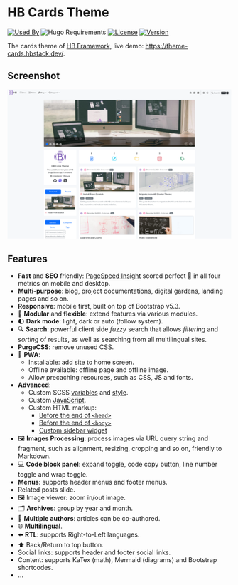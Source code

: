# HB Cards Theme

[![Used By](https://img.shields.io/badge/dynamic/json?color=success&label=used+by&query=repositories_humanize&logo=hugo&style=flat-square&url=https://api.razonyang.com/v1/github/dependents/hbstack/theme-cards)](https://github.com/hbstack/theme-cards/network/dependents)
![Hugo Requirements](https://img.shields.io/badge/dynamic/json?color=important&label=requirements&query=requirements&logo=hugo&style=flat-square&url=https://api.razonyang.com/v1/hugo/modules/github.com/hbstack/theme-cards)
[![License](https://img.shields.io/github/license/hbstack/theme-cards?style=flat-square)](https://github.com/hbstack/theme-cards/blob/main/LICENSE)
[![Version](https://img.shields.io/github/v/tag/hbstack/theme-cards?label=version&style=flat-square)](https://github.com/hbstack/theme-cards/tags)

The cards theme of [HB Framework](https://hbstack.dev/), live demo: https://theme-cards.hbstack.dev/.

## Screenshot

![Screenshot](https://raw.githubusercontent.com/hbstack/theme-cards/main/images/screenshot.png)

## Features

- **Fast** and **SEO** friendly: [PageSpeed Insight](https://pagespeed.web.dev/analysis?url=https://theme-cards.hbstack.dev/) scored perfect :100: in all four metrics on mobile and desktop.
- **Multi-purpose**: blog, project documentations, digital gardens, landing pages and so on.
- **Responsive**: mobile first, built on top of Bootstrap v5.3.
- :ice_cube: **Modular** and **flexible**: extend features via various modules.
- :first_quarter_moon: **Dark mode**: light, dark or auto (follow system).
- :mag: **Search**: powerful client side *fuzzy* search that allows *filtering* and *sorting* of results, as well as searching from all multilingual sites.
- **PurgeCSS**: remove unused CSS.
- :rocket: **PWA**:
  - Installable: add site to home screen.
  - Offline available: offline page and offline image.
  - Allow precaching resources, such as CSS, JS and fonts.
- **Advanced**:
  - Custom SCSS [variables](https://github.com/hbstack/theme-cards/blob/main/exampleSite/assets/hb/modules/custom/scss/variables.tmpl.scss) and [style](https://github.com/hbstack/theme-cards/blob/main/exampleSite/assets/hb/modules/custom/scss/index.scss).
  - Custom [JavaScript](https://github.com/hbstack/theme-cards/blob/main/exampleSite/assets/hb/modules/custom/js/index.ts).
  - Custom HTML markup:
    - [Before the end of `<head>`](https://github.com/hbstack/theme-cards/blob/main/exampleSite/layouts/partials/hugopress/modules/hb-custom/hooks/head-end.html)
    - [Before the end of `<body>`](https://github.com/hbstack/theme-cards/blob/main/exampleSite/layouts/partials/hugopress/modules/hb-custom/hooks/body-end.html)
    - [Custom sidebar widget](https://github.com/hbstack/theme-cards/blob/main/exampleSite/layouts/partials/hugopress/modules/hb-custom/hooks/hb-blog-sidebar.html)
- :framed_picture: **Images Processing**: process images via URL query string and fragment, such as alignment, resizing, cropping and so on, friendly to Markdown.
- :computer: **Code block panel**: expand toggle, code copy button, line number toggle and wrap toggle.
- **Menus**: supports header menus and footer menus.
- Related posts slide.
- :framed_picture: Image viewer: zoom in/out image.
- :card_index_dividers:	**Archives**: group by year and month.
- :memo: **Multiple authors**: articles can be co-authored.
- :globe_with_meridians: **Multilingual**.
- :arrow_left: **RTL**: supports Right-to-Left languages.
- :arrow_up: Back/Return to top button.
- Social links: supports header and footer social links.
- Content: supports KaTex (math), Mermaid (diagrams) and Bootstrap shortcodes.
- ...
